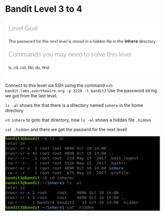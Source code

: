# Bandit Level 3 to 4

![Beep Level 3 to 4 Instructions](Images/Level-3-4-ins.png "Level 3 to 4 Instructiions")

Connect to this level via SSH using the command
`ssh bandit.labs.overthewire.org -p 2220 -l bandit3`
Use the password string we got from the last level.

`ls -al` shows the that there is a directory named `inhere` in the home directory

`cd inhere` to goto that directory, now `ls -al` shows a hidden file `.hidden`

`cat .hidden` and there we get the passwrd for the next level!

![Beep ls -al](Images/Level-3-4-1.png "ls -al")

